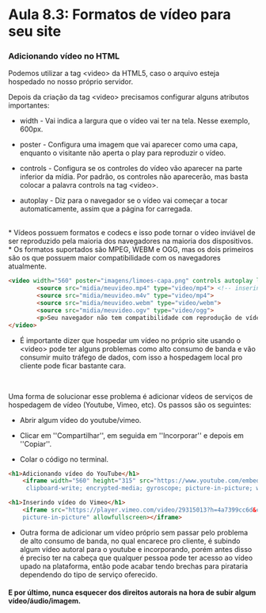 # Aula 8.3: Formatos de vídeo para seu site

### Adicionando vídeo no HTML


Podemos utilizar a tag &lt;video&gt; da HTML5, caso o arquivo esteja hospedado no nosso próprio servidor. 
<br>

Depois da criação da tag &lt;video&gt; precisamos configurar alguns atributos importantes: 

* width - Vai indica a largura que o vídeo vai ter na tela. Nesse exemplo, 600px.  

* poster - Configura uma imagem que vai aparecer como uma capa, enquanto o visitante não aperta o play para reproduzir o vídeo. 

* controls - Configura se os controles do vídeo vão aparecer na parte inferior da mídia. Por padrão, os controles não aparecerão, mas basta colocar a palavra controls na tag &lt;video&gt;. 

* autoplay - Diz para o navegador se o vídeo vai começar a tocar automaticamente, assim que a página for carregada. 
<br>
* Vídeos possuem formatos e codecs e isso pode tornar o vídeo inviável de ser reproduzido pela maioria dos navegadores na maioria dos dispositivos. 
<br>
* Os formatos suportados são MPEG, WEBM e OGG, mas os dois primeiros são os que possuem maior compatibilidade com os navegadores atualmente. 

~~~html
<video width="560" poster="imagens/limoes-capa.png" controls autoplay loop>
        <source src="midia/meuvideo.mp4" type="video/mp4"> <!-- inserindo vídeo pela hospedagem local -->
        <source src="midia/meuvideo.m4v" type="video/mp4">
        <source src="midia/meuvideo.webm" type="video/webm">
        <source src="midia/meuvideo.ogv" type="video/ogg">
        <p>Seu navegador não tem compatibilidade com reprodução de vídeos.</p>
</video>
~~~

* É importante dizer que hospedar um vídeo no próprio site usando o &lt;video&gt; pode ter alguns problemas como alto consumo de banda e vão consumir muito tráfego de dados, com isso a hospedagem local pro cliente pode ficar bastante cara. 
<br>

Uma forma de solucionar esse problema é adicionar vídeos de serviços de hospedagem de vídeo (Youtube, Vimeo, etc). Os passos são os seguintes: 

* Abrir algum vídeo do youtube/vimeo. 

* Clicar em ''Compartilhar'', em seguida em ''Incorporar'' e depois em ''Copiar''. 

* Colar o código no terminal. 
~~~html
<h1>Adicionando vídeo do YouTube</h1>
    <iframe width="560" height="315" src="https://www.youtube.com/embed/OzUnqQk4eOg" title="YouTube video player" frameborder="0" allow="accelerometer; autoplay; 
     clipboard-write; encrypted-media; gyroscope; picture-in-picture; web-share" allowfullscreen></iframe>

<h1>Inserindo vídeo do Vimeo</h1>
    <iframe src="https://player.vimeo.com/video/29315013?h=4a7399cc6d&color=ff0179" width="640" height="360" frameborder="0" allow="autoplay; fullscreen; 
    picture-in-picture" allowfullscreen></iframe>
~~~
* Outra forma de adicionar um vídeo próprio sem passar pelo problema de alto consumo de banda, no qual encarece pro cliente, é subindo algum vídeo autoral para o youtube e incorporando, porém antes disso é preciso ter na cabeça que qualquer pessoa pode ter acesso ao vídeo upado na plataforma, então pode acabar tendo brechas para pirataria dependendo do tipo de serviço oferecido.

#### E por último, nunca esquecer dos direitos autorais na hora de subir algum vídeo/áudio/imagem.
